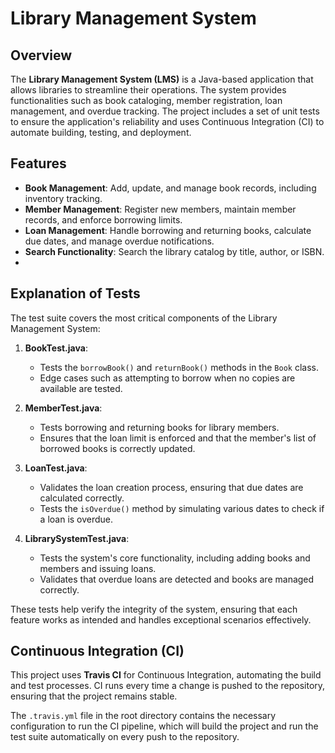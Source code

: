 # Library Management System

## Overview

The **Library Management System (LMS)** is a Java-based application that allows libraries to streamline their operations. The system provides functionalities such as book cataloging, member registration, loan management, and overdue tracking. The project includes a set of unit tests to ensure the application's reliability and uses Continuous Integration (CI) to automate building, testing, and deployment.

## Features

- **Book Management**: Add, update, and manage book records, including inventory tracking.
- **Member Management**: Register new members, maintain member records, and enforce borrowing limits.
- **Loan Management**: Handle borrowing and returning books, calculate due dates, and manage overdue notifications.
- **Search Functionality**: Search the library catalog by title, author, or ISBN.
- 
## Explanation of Tests

The test suite covers the most critical components of the Library Management System:

1.  **BookTest.java**:
    
    -   Tests the `borrowBook()` and `returnBook()` methods in the `Book` class.
    -   Edge cases such as attempting to borrow when no copies are available are tested.
2.  **MemberTest.java**:
    
    -   Tests borrowing and returning books for library members.
    -   Ensures that the loan limit is enforced and that the member's list of borrowed books is correctly updated.
3.  **LoanTest.java**:
    
    -   Validates the loan creation process, ensuring that due dates are calculated correctly.
    -   Tests the `isOverdue()` method by simulating various dates to check if a loan is overdue.
4.  **LibrarySystemTest.java**:
    
    -   Tests the system's core functionality, including adding books and members and issuing loans.
    -   Validates that overdue loans are detected and books are managed correctly.

These tests help verify the integrity of the system, ensuring that each feature works as intended and handles exceptional scenarios effectively.

## Continuous Integration (CI)

This project uses **Travis CI** for Continuous Integration, automating the build and test processes. CI runs every time a change is pushed to the repository, ensuring that the project remains stable.
    
The `.travis.yml` file in the root directory contains the necessary configuration to run the CI pipeline, which will build the project and run the test suite automatically on every push to the repository.
